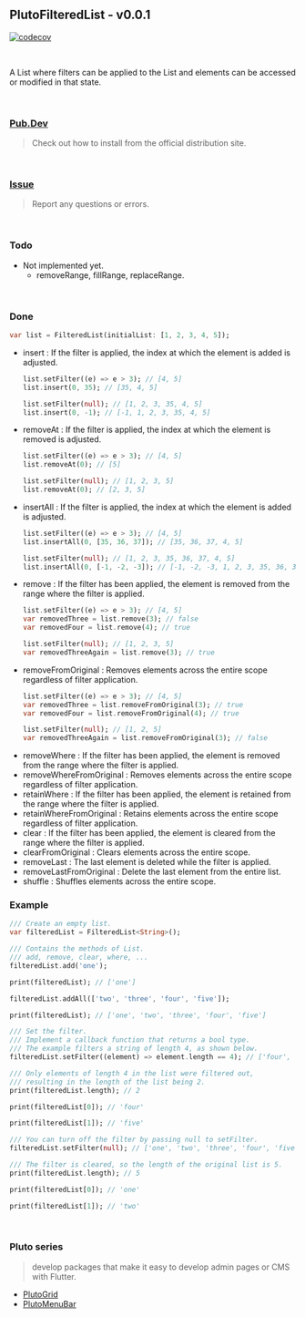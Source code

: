 ## PlutoFilteredList - v0.0.1

[![codecov](https://codecov.io/gh/bosskmk/pluto_filtered_list/branch/main/graph/badge.svg)](https://codecov.io/gh/bosskmk/pluto_filtered_list)

<br>

A List where filters can be applied to the List and elements can be accessed or modified in that state.

<br>

### [Pub.Dev](https://pub.dev/packages/pluto_filtered_list)
> Check out how to install from the official distribution site.

<br>

### [Issue](https://github.com/bosskmk/pluto_filtered_list/issues)
> Report any questions or errors.

<br>

### Todo

* Not implemented yet.
  - removeRange, fillRange, replaceRange.

<br>

### Done

  ```dart
  var list = FilteredList(initialList: [1, 2, 3, 4, 5]);
  ```

* insert : If the filter is applied, the index at which the element is added is adjusted.
  ```dart
  list.setFilter((e) => e > 3); // [4, 5]
  list.insert(0, 35); // [35, 4, 5]

  list.setFilter(null); // [1, 2, 3, 35, 4, 5]
  list.insert(0, -1); // [-1, 1, 2, 3, 35, 4, 5]
  ```
* removeAt : If the filter is applied, the index at which the element is removed is adjusted.
  ```dart
  list.setFilter((e) => e > 3); // [4, 5]
  list.removeAt(0); // [5]

  list.setFilter(null); // [1, 2, 3, 5]
  list.removeAt(0); // [2, 3, 5]
  ```
* insertAll : If the filter is applied, the index at which the element is added is adjusted.
  ```dart
  list.setFilter((e) => e > 3); // [4, 5]
  list.insertAll(0, [35, 36, 37]); // [35, 36, 37, 4, 5]

  list.setFilter(null); // [1, 2, 3, 35, 36, 37, 4, 5]
  list.insertAll(0, [-1, -2, -3]); // [-1, -2, -3, 1, 2, 3, 35, 36, 37, 4, 5]
  ```
* remove : If the filter has been applied, the element is removed from the range where the filter is applied.
  ```dart
  list.setFilter((e) => e > 3); // [4, 5]
  var removedThree = list.remove(3); // false
  var removedFour = list.remove(4); // true
  
  list.setFilter(null); // [1, 2, 3, 5]
  var removedThreeAgain = list.remove(3); // true
  ```
* removeFromOriginal : Removes elements across the entire scope regardless of filter application.
  ```dart
  list.setFilter((e) => e > 3); // [4, 5]
  var removedThree = list.removeFromOriginal(3); // true
  var removedFour = list.removeFromOriginal(4); // true
  
  list.setFilter(null); // [1, 2, 5]
  var removedThreeAgain = list.removeFromOriginal(3); // false
  ```
* removeWhere : If the filter has been applied, the element is removed from the range where the filter is applied.
* removeWhereFromOriginal : Removes elements across the entire scope regardless of filter application.
* retainWhere : If the filter has been applied, the element is retained from the range where the filter is applied.
* retainWhereFromOriginal : Retains elements across the entire scope regardless of filter application.
* clear : If the filter has been applied, the element is cleared from the range where the filter is applied.
* clearFromOriginal : Clears elements across the entire scope.
* removeLast : The last element is deleted while the filter is applied.
* removeLastFromOriginal : Delete the last element from the entire list.
* shuffle : Shuffles elements across the entire scope.

### Example
```dart
/// Create an empty list.
var filteredList = FilteredList<String>();

/// Contains the methods of List.
/// add, remove, clear, where, ...
filteredList.add('one');

print(filteredList); // ['one']

filteredList.addAll(['two', 'three', 'four', 'five']);

print(filteredList); // ['one', 'two', 'three', 'four', 'five']

/// Set the filter.
/// Implement a callback function that returns a bool type.
/// The example filters a string of length 4, as shown below.
filteredList.setFilter((element) => element.length == 4); // ['four', 'five']

/// Only elements of length 4 in the list were filtered out,
/// resulting in the length of the list being 2.
print(filteredList.length); // 2

print(filteredList[0]); // 'four'

print(filteredList[1]); // 'five'

/// You can turn off the filter by passing null to setFilter.
filteredList.setFilter(null); // ['one', 'two', 'three', 'four', 'five']

/// The filter is cleared, so the length of the original list is 5.
print(filteredList.length); // 5

print(filteredList[0]); // 'one'

print(filteredList[1]); // 'two'
```

<br>

### Pluto series
> develop packages that make it easy to develop admin pages or CMS with Flutter.
* [PlutoGrid](https://github.com/bosskmk/pluto_grid)
* [PlutoMenuBar](https://github.com/bosskmk/pluto_menu_bar)